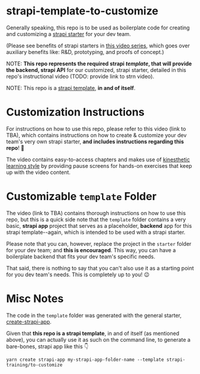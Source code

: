 # strapi-template-to-customize

Generally speaking, this repo is to be used as boilerplate code for creating and customizing a [strapi starter](https://strapi.io/blog/announcing-the-strapi-starter-cli) for your dev team.  

(Please see benefits of strapi starters in [this video series](https://strapi.training/videos/intro-to-auxiliary-benefits-to-strapi-starters), which goes over auxiliary benefits like: R&D, prototyping, and proofs of concept.)

NOTE: **This repo represents the required strapi _template_, that will provide the backend, strapi API** for our customized, strapi starter, detailed in this repo's instructional video (TODO: provide link to strn video).  

NOTE: This repo is a [strapi template](https://strapi.io/documentation/developer-docs/latest/setup-deployment-guides/installation/templates.html), **in and of itself**.


# Customization Instructions

For instructions on how to use this repo, please refer to this video (link to TBA), which contains instructions on how to create & customize your dev team's very own strapi starter, **and includes instructions regarding this repo**!  🙌

The video contains easy-to-access chapters and makes use of [kinesthetic learning style](https://en.wikipedia.org/wiki/Kinesthetic_learning) by providing pause screens for hands-on exercises that keep up with the video content. 

# Customizable `template` Folder
The video (link to TBA) contains thorough instructions on how to use this repo, but this is a quick side note that the `template` folder contains a very basic, **strapi app** project that serves as a placeholder, **backend** app for this strapi template--again, which is intended to be used with a strapi starter.  

Please note that you can, however, replace the project in the `starter` folder for your dev team; and **this is encouraged**.  This way, you can have a boilerplate backend that fits your dev team's specific needs.  

That said, there is nothing to say that you can't also use it as a starting point for you dev team's needs. This is completely up to you! 😉

# Misc Notes
The code in the `template` folder was generated with the general starter, [create-strapi-app](https://github.com/strapi/strapi/tree/master/packages/create-strapi-app).

Given that **this repo is a strapi template**, in and of itself (as mentioned above), you can actually use it as such on the command line, to generate a bare-bones, strapi app like this 👇

```
yarn create strapi-app my-strapi-app-folder-name --template strapi-training/to-customize
```
